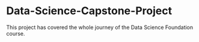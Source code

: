 # Data-Science-Capstone-Project
This project has covered the whole journey of the Data Science Foundation course.
